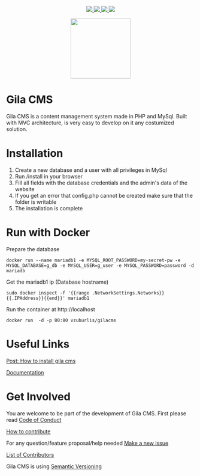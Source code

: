 
<p align="center">
  <a href="https://github.com/GilaCMS/gila/releases">
    <img src="https://img.shields.io/github/release/gilacms/gila/all.svg">
  </a>
  <a href="https://github.com/GilaCMS/gila/commits/">
    <img src="https://img.shields.io/github/last-commit/gilacms/gila.svg">
  </a>
  <a href="https://gila-cms.readthedocs.io">
    <img src="https://readthedocs.org/projects/gila-cms/badge/?version=latest">
  </a>
  <a href="https://gitter.im/GilaCMS/Lobby">
    <img src="https://img.shields.io/gitter/room/nwjs/nw.js.svg">
  </a>
</p>

<p align="center">
  <img src="http://gilacms.com/assets/gila-logo.png" width="160px" />
</p>


Gila CMS
========
Gila CMS is a content management system made in PHP and MySql.
Built with MVC architecture, is very easy to develop on it any costumized solution.


Installation
============
1. Create a new database and a user with all privileges in MySql
2. Run /install in your browser
3. Fill all fields with the database credentials and the admin's data of the website
4. If you get an error that config.php cannot be created make sure that the folder is writable
5. The installation is complete

Run with Docker
===============
Prepare the database
```
docker run --name mariadb1 -e MYSQL_ROOT_PASSWORD=my-secret-pw -e MYSQL_DATABASE=g_db -e MYSQL_USER=g_user -e MYSQL_PASSWORD=password -d mariadb
```
Get the mariadb1 ip (Database hostname)
```
sudo docker inspect -f '{{range .NetworkSettings.Networks}}{{.IPAddress}}{{end}}' mariadb1
```
Run the container at http://localhost
```
docker run  -d -p 80:80 vzuburlis/gilacms
```

Useful Links
============
[Post: How to install gila cms](https://gilacms.com/blog/4/how-to-install-gila-cms)

[Documentation](https://gilacms.com/docs/)


Get Involved
============
You are welcome to be part of the development of Gila CMS.
First please read
[Code of Conduct](https://github.com/GilaCMS/gila/blob/master/CODE_OF_CONDUCT.md)

[How to contribute](https://github.com/GilaCMS/gila/blob/master/CONTRIBUTING.md)

For any question/feature proposal/help needed
[Make a new issue](https://github.com/GilaCMS/gila/issues/new)

[List of Contributors](https://github.com/GilaCMS/gila/blob/master/CONTRIBUTORS.md)

Gila CMS is using [Semantic Versioning](http://semver.org/)
